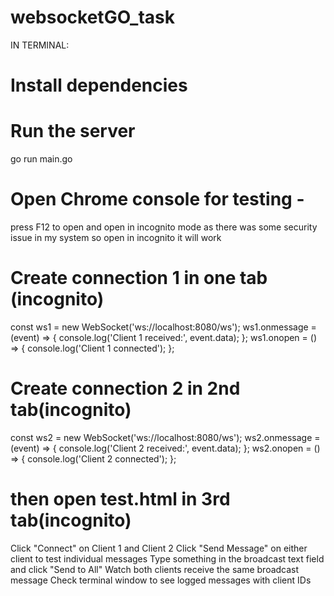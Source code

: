 # websocketGO_task

IN TERMINAL:
# Install dependencies

# Run the server
go run main.go

# Open Chrome console for testing -
press F12 to open and open in incognito mode as there was some security issue in my system so open in incognito it will work

# Create connection 1 in one tab (incognito)
const ws1 = new WebSocket('ws://localhost:8080/ws');
ws1.onmessage = (event) => { console.log('Client 1 received:', event.data); };
ws1.onopen = () => { console.log('Client 1 connected'); };
   
# Create connection 2 in 2nd tab(incognito)
const ws2 = new WebSocket('ws://localhost:8080/ws');
ws2.onmessage = (event) => { console.log('Client 2 received:', event.data); };
ws2.onopen = () => { console.log('Client 2 connected'); };

# then open test.html in 3rd tab(incognito)
Click "Connect" on Client 1 and Client 2
Click "Send Message" on either client to test individual messages
Type something in the broadcast text field and click "Send to All"
Watch both clients receive the same broadcast message
Check terminal window to see logged messages with client IDs

